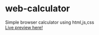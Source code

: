 # web-calculator
Simple browser calculator using html,js,css <br />
[Live preview here!](https://tholdon.github.io/web-calculator/) <br />